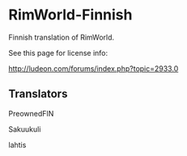 # RimWorld-Finnish

Finnish translation of RimWorld.

See this page for license info:

http://ludeon.com/forums/index.php?topic=2933.0

## Translators

PreownedFIN

Sakuukuli

lahtis
